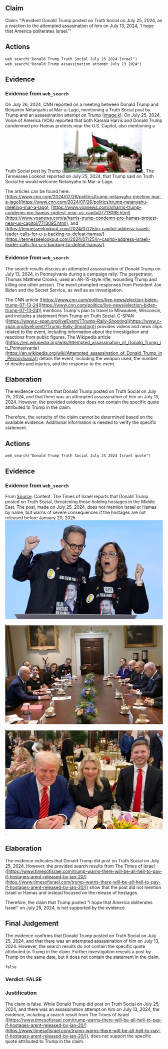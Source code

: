 ## Claim
Claim: "President Donald Trump posted on Truth Social on July 25, 2024, as a reaction to the attempted assasination of him on July 13, 2024, 'I hope that America obliterates Israel.'"

## Actions
```
web_search("Donald Trump Truth Social July 25 2024 Israel")
web_search("Donald Trump assassination attempt July 13 2024")
```

## Evidence
### Evidence from `web_search`
On July 26, 2024, CNN reported on a meeting between Donald Trump and Benjamin Netanyahu at Mar-a-Lago, mentioning a Truth Social post by Trump and an assassination attempt on Trump (<image:k>). On July 25, 2024, Voice of America (VOA) reported that both Kamala Harris and Donald Trump condemned pro-Hamas protests near the U.S. Capitol, also mentioning a Truth Social post by Trump (![image 5352](media/2025-08-23_01-36-1755913004-996719.jpg)). The Tennessee Lookout reported on July 25, 2024, that Trump said on Truth Social he would welcome Netanyahu to Mar-a-Lago.

The articles can be found here: [https://www.cnn.com/2024/07/26/politics/trump-netanyahu-meeting-mar-a-lago](https://www.cnn.com/2024/07/26/politics/trump-netanyahu-meeting-mar-a-lago), [https://www.voanews.com/a/harris-trump-condemn-pro-hamas-protest-near-us-capitol/7713095.html](https://www.voanews.com/a/harris-trump-condemn-pro-hamas-protest-near-us-capitol/7713095.html), and [https://tennesseelookout.com/2024/07/25/in-capitol-address-israeli-leader-calls-for-u-s-backing-to-defeat-hamas/](https://tennesseelookout.com/2024/07/25/in-capitol-address-israeli-leader-calls-for-u-s-backing-to-defeat-hamas/).


### Evidence from `web_search`
The search results discuss an attempted assassination of Donald Trump on July 13, 2024, in Pennsylvania during a campaign rally. The perpetrator, Thomas Matthew Crooks, used an AR-15-style rifle, wounding Trump and killing one other person. The event prompted responses from President Joe Biden and the Secret Service, as well as an investigation.

The CNN article ([https://www.cnn.com/politics/live-news/election-biden-trump-07-13-24](https://www.cnn.com/politics/live-news/election-biden-trump-07-13-24)) mentions Trump's plan to travel to Milwaukee, Wisconsin, and includes a statement from Trump on Truth Social. C-SPAN ([https://www.c-span.org/liveEvent/?Trump-Rally-Shooting](https://www.c-span.org/liveEvent/?Trump-Rally-Shooting)) provides videos and news clips related to the event, including information about the investigation and reactions from public figures. The Wikipedia article ([https://en.wikipedia.org/wiki/Attempted_assassination_of_Donald_Trump_in_Pennsylvania](https://en.wikipedia.org/wiki/Attempted_assassination_of_Donald_Trump_in_Pennsylvania)) details the event, including the weapon used, the number of deaths and injuries, and the response to the event.


## Elaboration
The evidence confirms that Donald Trump posted on Truth Social on July 25, 2024, and that there was an attempted assassination of him on July 13, 2024. However, the provided evidence does not contain the specific quote attributed to Trump in the claim.

Therefore, the veracity of the claim cannot be determined based on the available evidence. Additional information is needed to verify the specific statement.


## Actions
```
web_search("Donald Trump Truth Social July 25 2024 Israel quote")
```

## Evidence
### Evidence from `web_search`
From [Source](https://www.timesofisrael.com/trump-warns-there-will-be-all-hell-to-pay-if-hostages-arent-released-by-jan-20/): 
Content: The Times of Israel reports that Donald Trump posted on Truth Social, threatening those holding hostages in the Middle East. The post, made on July 25, 2024, does not mention Israel or Hamas by name, but warns of severe consequences if the hostages are not released before January 20, 2025. ![image 11568](media/2025-08-31_10-35-1756636513-192813.jpg), ![image 11567](media/2025-08-31_10-35-1756636512-862768.jpg), ![image 11569](media/2025-08-31_10-35-1756636513-524886.jpg).


## Elaboration
The evidence indicates that Donald Trump did post on Truth Social on July 25, 2024. However, the provided search results from The Times of Israel ([https://www.timesofisrael.com/trump-warns-there-will-be-all-hell-to-pay-if-hostages-arent-released-by-jan-20/](https://www.timesofisrael.com/trump-warns-there-will-be-all-hell-to-pay-if-hostages-arent-released-by-jan-20/)) show that the post did not mention Israel or Hamas and instead focused on the release of hostages.

Therefore, the claim that Trump posted "I hope that America obliterates Israel" on July 25, 2024, is not supported by the evidence.


## Final Judgement
The evidence confirms that Donald Trump posted on Truth Social on July 25, 2024, and that there was an attempted assassination of him on July 13, 2024. However, the search results do not contain the specific quote attributed to Trump in the claim. Further investigation reveals a post by Trump on the same date, but it does not contain the statement in the claim.

`false`

### Verdict: FALSE

### Justification
The claim is false. While Donald Trump did post on Truth Social on July 25, 2024, and there was an assassination attempt on him on July 13, 2024, the evidence, including a search result from The Times of Israel ([https://www.timesofisrael.com/trump-warns-there-will-be-all-hell-to-pay-if-hostages-arent-released-by-jan-20/](https://www.timesofisrael.com/trump-warns-there-will-be-all-hell-to-pay-if-hostages-arent-released-by-jan-20/)), does not support the specific quote attributed to Trump in the claim.
